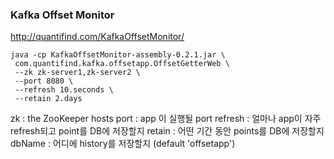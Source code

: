 ### Kafka Offset Monitor
http://quantifind.com/KafkaOffsetMonitor/

    java -cp KafkaOffsetMonitor-assembly-0.2.1.jar \
     com.quantifind.kafka.offsetapp.OffsetGetterWeb \
     --zk zk-server1,zk-server2 \
     --port 8080 \
     --refresh 10.seconds \
     --retain 2.days

 zk : the ZooKeeper hosts
 port : app 이 실행될 port
 refresh : 얼마나 app이 자주 refresh되고 point를 DB에 저장할지
 retain : 어떤 기간 동안 points를 DB에 저장할지
 dbName : 어디에 history를 저장할지 (default 'offsetapp')
